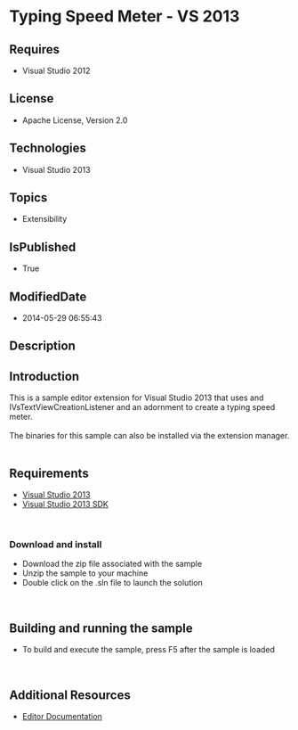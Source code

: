 # Typing Speed Meter - VS 2013
## Requires
* Visual Studio 2012
## License
* Apache License, Version 2.0
## Technologies
* Visual Studio 2013
## Topics
* Extensibility
## IsPublished
* True
## ModifiedDate
* 2014-05-29 06:55:43
## Description

<div id="longDesc">
<h2>Introduction</h2>
<p>This is a sample editor extension for Visual Studio 2013 that uses and IVsTextViewCreationListener and an adornment to create a typing speed meter.
<br>
<br>
The binaries for this sample can also be installed via the extension manager.<br>
<br>
</p>
<h2>Requirements</h2>
<ul>
<li><a class="externalLink" href="http://www.microsoft.com/visualstudio/en-us/try/default.mspx#download">Visual Studio 2013
</a></li><li><a class="externalLink" href="http://www.microsoft.com/en-us/download/details.aspx?id=40758">Visual Studio 2013 SDK
</a></li></ul>
<p>&nbsp;</p>
<h3>Download and install</h3>
<ul>
<li>Download the zip file associated with the sample </li><li>Unzip the sample to your machine </li><li>Double click on the .sln file to launch the solution </li></ul>
<p>&nbsp;</p>
<h2>Building and running the sample</h2>
<ul>
<li>To build and execute the sample, press F5 after the sample is loaded </li></ul>
<p>&nbsp;</p>
<h2>Additional Resources</h2>
<ul>
<li><a class="externalLink" href="http://msdn.microsoft.com/en-us/library/dd885242(v=vs.110).aspx">Editor Documentation</a>
</li></ul>
</div>
